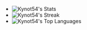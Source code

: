 - ![Kynot54's Stats](https://github-readme-stats.vercel.app/api?username=Kynot54&theme=algolia&show_icons=true&hide_border=true&count_private=true)
- ![Kynot54's Streak](https://github-readme-streak-stats.herokuapp.com/?user=Kynot54&theme=algolia&hide_border=true)
- ![Kynot54's Top Languages](https://github-readme-stats.vercel.app/api/top-langs/?username=Kynot54&theme=algolia&show_icons=true&hide_border=true&layout=compact)
